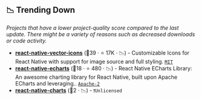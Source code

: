## 📉 Trending Down

_Projects that have a lower project-quality score compared to the last update. There might be a variety of reasons such as decreased downloads or code activity._

- <b><a href="https://github.com/oblador/react-native-vector-icons">react-native-vector-icons</a></b> (🥇39 ·  ⭐ 17K · 📉) - Customizable Icons for React Native with support for image source and full styling. <code><a href="http://bit.ly/34MBwT8">MIT</a></code>
- <b><a href="https://github.com/wuba/react-native-echarts">react-native-echarts</a></b> (🥉18 ·  ⭐ 480 · 📉) - React Native ECharts Library: An awesome charting library for React Native, built upon Apache ECharts and leveraging.. <code><a href="http://bit.ly/3nYMfla">Apache-2</a></code>
- <b><a href="{}">react-native-charts</a></b> (🥉2 · 📉) -  <code>❗Unlicensed</code>

